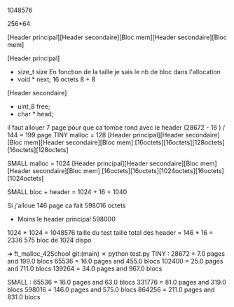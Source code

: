 1048576 

256*64


[Header principal][Header secondaire][Bloc mem][Header secondaire][Bloc mem]



[Header principal]
- size_t    size    En fonction de la taille je sais le nb de bloc dans l'allocation
- void *    next;
16 octets 8 + 8 

[Header secondaire]
- uint_8    free;
- char *    head;



il faut allouer 7 page pour que ca tombe rond avec le header 
(28672 - 16 ) / 144 = 199 page
TINY malloc = 128
[Header principal][Header secondaire][Bloc mem][Header secondaire][Bloc mem]
[16octets][16octets][128octets][16octets][128octets]


SMALL malloc = 1024
[Header principal][Header secondaire][Bloc mem][Header secondaire][Bloc mem]
[16octets][16octets][1024octets][16octets][1024octets]

SMALL bloc + header = 1024 + 16 = 1040

Si j'alloue 146 page ca fait 598016 octets
- Moins le header principal 598000

1024 * 1024 = 1048576 taille du test
taille total des header = 146 * 16 = 2336
575 bloc de  1024 dispo

➜  ft_malloc_42School git:(main) ✗ python test.py
TINY :
28672 = 7.0 pages and 199.0 blocs
65536 = 16.0 pages and 455.0 blocs
102400 = 25.0 pages and 711.0 blocs
139264 = 34.0 pages and 967.0 blocs

SMALL :
65536 = 16.0 pages and 63.0 blocs
331776 = 81.0 pages and 319.0 blocs
598016 = 146.0 pages and 575.0 blocs
864256 = 211.0 pages and 831.0 blocs
